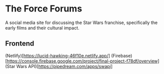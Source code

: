 # The Force Forums
A social media site for discussing the Star Wars franchise, specifically the early films and their cultural impact.

## Frontend
(Netlify)[https://lucid-hawking-46f10e.netlify.app/]
(Firebase)[https://console.firebase.google.com/project/final-project-f78df/overview]
(Star Wars API)[https://pipedream.com/apps/swapi]
